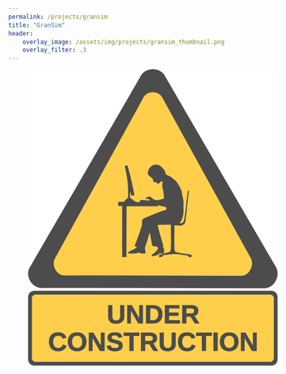 ```yaml
---
permalink: /projects/gransim
title: "GranSim"
header:
    overlay_image: /assets/img/projects/gransim_thumbnail.png
    overlay_filter: .3
---
```


<figure style="width: 100%; opacity: .7" class="align-center">
  <img src="/assets/img/construction.svg" alt="">
</figure> 
